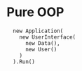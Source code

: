 # Pure OOP 

```
  new Application(
    new UserInterface(
      new Data(),
      new User()
    )
  ).Run()
```
